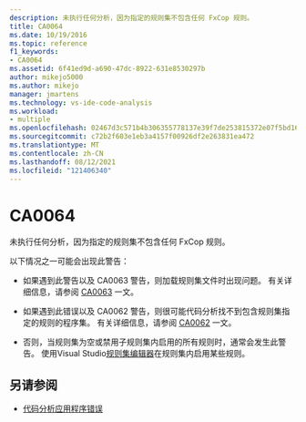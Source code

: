 ```yaml
---
description: 未执行任何分析，因为指定的规则集不包含任何 FxCop 规则。
title: CA0064
ms.date: 10/19/2016
ms.topic: reference
f1_keywords:
- CA0064
ms.assetid: 6f41ed9d-a690-47dc-8922-631e8530297b
author: mikejo5000
ms.author: mikejo
manager: jmartens
ms.technology: vs-ide-code-analysis
ms.workload:
- multiple
ms.openlocfilehash: 02467d3c571b4b306355778137e39f7de253815372e07f5bd16f89995d20ab64
ms.sourcegitcommit: c72b2f603e1eb3a4157f00926df2e263831ea472
ms.translationtype: MT
ms.contentlocale: zh-CN
ms.lasthandoff: 08/12/2021
ms.locfileid: "121406340"
---
```

# <a name="ca0064"></a>CA0064

未执行任何分析，因为指定的规则集不包含任何 FxCop 规则。

以下情况之一可能会出现此警告：

- 如果遇到此警告以及 CA0063 警告，则加载规则集文件时出现问题。 有关详细信息，请参阅 [CA0063](ca0063.md) 一文。

- 如果遇到此错误以及 CA0062 警告，则很可能代码分析找不到包含规则集指定的规则的程序集。 有关详细信息，请参阅 [CA0062](ca0062.md) 一文。

- 否则，当规则集为空或禁用子规则集内启用的所有规则时，通常会发生此警告。 使用Visual Studio[规则集编辑器](../code-quality/working-in-the-code-analysis-rule-set-editor.md)在规则集内启用某些规则。

## <a name="see-also"></a>另请参阅

- [代码分析应用程序错误](../code-quality/code-analysis-application-errors.md)

